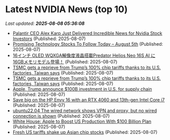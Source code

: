 # Latest NVIDIA News (top 10)
_Last updated: **2025-08-08 05:36:08**_

- [Palantir CEO Alex Karp Just Delivered Incredible News for Nvidia Stock Investors](https://biztoc.com/x/59ceac5f13c38cd8) (Published: 2025-08-07)
- [Promising Technology Stocks To Follow Today – August 5th](https://www.etfdailynews.com/2025/08/07/promising-technology-stocks-to-follow-today-august-5th/) (Published: 2025-08-07)
- [16インチ OLED WQXGA解像度液晶搭載Predator Helios Neo 16S AI に16GBメモリモデル登場！](https://prtimes.jp/main/html/rd/p/000001024.000000640.html) (Published: 2025-08-07)
- [TSMC gets a reprieve from Trump’s 100% chip tariffs thanks to its U.S. factories, Taiwan says](https://biztoc.com/x/d0120e5e7c2863c5) (Published: 2025-08-07)
- [TSMC gets a reprieve from Trump’s 100% chip tariffs thanks to its U.S. factories, Taiwan says](https://fortune.com/asia/2025/08/07/tsmc-exempt-trump-chip-tariffs-taiwan/) (Published: 2025-08-07)
- [Apple, Trump announce $100B investment in U.S. for supply chain](https://www.upi.com/Top_News/US/2025/08/06/tim-cook-apple-trump-100-billion-investment/9381754495368/) (Published: 2025-08-07)
- [Save big on the HP Envy 16 with an RTX 4060 and 13th-gen Intel Core i7](https://www.neowin.net/deals/save-big-on-the-hp-envy-16-with-an-rtx-4060-and-13th-gen-intel-core-i7/) (Published: 2025-08-07)
- [ubuntu22.04 The wired network shows VPN and proxy, but no wired connection is shown](https://askubuntu.com/questions/1554164/ubuntu22-04-the-wired-network-shows-vpn-and-proxy-but-no-wired-connection-is-sh) (Published: 2025-08-07)
- [White House: Apple to Boost US Production With $100 Billion Plan](https://www.macobserver.com/news/white-house-apple-to-boost-domestic-production-with-100-billion-plan/) (Published: 2025-08-07)
- [Fresh US tariffs shake up Asian chip stocks](https://economictimes.indiatimes.com/markets/stocks/news/fresh-us-tariffs-shake-up-asian-chip-stocks/articleshow/123154980.cms) (Published: 2025-08-07)

